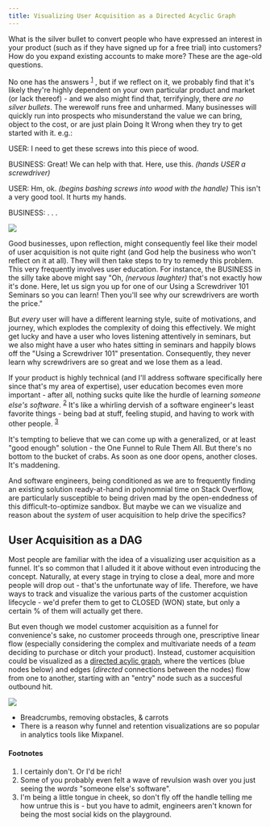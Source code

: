 ```yaml
---
title: Visualizing User Acquisition as a Directed Acyclic Graph
---
```

What is the silver bullet to convert people who have expressed an interest in your product (such as if they have signed up for a free trial) into customers? How do you expand existing accounts to make more? These are the age-old questions.

No one has the answers <sup><a href="#fn-1">1</a></sup> , but if we reflect on it, we probably find that it's likely they're highly dependent on your own particular product and market (or lack thereof) - and we also might find that, terrifyingly, there _are no silver bullets_. The werewolf runs free and unharmed. Many businesses will quickly run into prospects who misunderstand the value we can bring, object to the cost, or are just plain Doing It Wrong when they try to get started with it. e.g.:

USER: I need to get these screws into this piece of wood.

BUSINESS: Great! We can help with that. Here, use this. _(hands USER a screwdriver)_

USER: Hm, ok. _(begins bashing screws into wood with the handle)_ This isn't a very good tool. It hurts my hands.

BUSINESS: . . .

![](/images/senior_man_smiling_and_holding_screwdriver_bld027157.jpg)

Good businesses, upon reflection, might consequently feel like their model of user acquisition is not quite right (and God help the business who won't reflect on it at all). They will then take steps to try to remedy this problem. This very frequently involves user education. For instance, the BUSINESS in the silly take above might say "Oh, _(nervous laughter)_ that's not exactly how it's done. Here, let us sign you up for one of our Using a Screwdriver 101 Seminars so you can learn! Then you'll see why our screwdrivers are worth the price."

But _every_ user will have a different learning style, suite of motivations, and journey, which explodes the complexity of doing this effectively. We might get lucky and have a user who loves listening attentively in seminars, but we also might have a user who hates sitting in seminars and happily blows off the "Using a Screwdriver 101" presentation. Consequently, they never learn why screwdrivers are so great and we lose them as a lead.

 If your product is highly technical (and I'll address software specifically here since that's my area of expertise), user education becomes even more important - after all, nothing sucks quite like the hurdle of learning _someone else's software_. <sup><a href="#fn-2">2</a></sup> It's like a whirling dervish of a software engineer's least favorite things - being bad at stuff, feeling stupid, and having to work with other people. <sup><a href="#fn-3">3</a></sup>

It's tempting to believe that we can come up with a generalized, or at least "good enough" solution - the One Funnel to Rule Them All. But there's no bottom to the bucket of crabs. As soon as one door opens, another closes. It's maddening.

And software engineers, being conditioned as we are to frequently finding an existing solution ready-at-hand in polynomnial time on Stack Overflow, are particularly susceptible to being driven mad by the open-endedness of this difficult-to-optimize sandbox. But maybe we can we visualize and reason about the _system_ of user acquisition to help drive the specifics?

## User Acquisition as a DAG

Most people are familiar with the idea of a visualizing user acquisition as a funnel. It's so common that I alluded it it above without even introducing the concept. Naturally, at every stage in trying to close a deal, more and more people will drop out - that's the unfortunate way of life. Therefore, we have ways to track and visualize the various parts of the customer acquistion lifecycle - we'd prefer them to get to CLOSED (WON) state, but only a certain % of them will actually get there.

But even though we model customer acquisition as a funnel for convenience's sake, no customer proceeds through one, prescriptive linear flow (especially considering the complex and multivariate needs of a _team_ deciding to purchase or ditch your product). Instead, customer acquisition could be visualized as a [directed acylic graph](https://en.wikipedia.org/wiki/Directed_acyclic_graph), where the vertices (blue nodes below) and edges (_directed_ connections between the nodes) flow from one to another, starting with an "entry" node such as a succesful outbound hit.

![](/images/user_dag.png)

- Breadcrumbs, removing obstacles, & carrots
- There is a reason why funnel and retention visualizations are so popular in analytics tools like Mixpanel.


#### Footnotes
<ol>
<li>
<div id="fn-1">
I certainly don't. Or I'd be rich!
</div>
</li>
<li>
<div id="fn-2">
Some of you probably even felt a wave of revulsion wash over you just seeing the <i>words</i> "someone else's software".
</div>
</li>
<li>
<div id="fn-3">
I'm being a little tongue in cheek, so don't fly off the handle telling me how untrue this is - but you have to admit, engineers aren't known for being the most social kids on the playground.
</div>
</li>
</ol>
